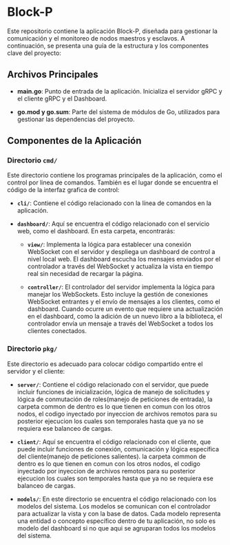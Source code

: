 # Block-P

Este repositorio contiene la aplicación Block-P, diseñada para gestionar la comunicación y el monitoreo de nodos maestros y esclavos. A continuación, se presenta una guía de la estructura y los componentes clave del proyecto:

## Archivos Principales

- **main.go**: Punto de entrada de la aplicación. Inicializa el servidor gRPC y el cliente gRPC y el Dashboard.

- **go.mod y go.sum**: Parte del sistema de módulos de Go, utilizados para gestionar las dependencias del proyecto.

## Componentes de la Aplicación

### Directorio `cmd/`

Este directorio contiene los programas principales de la aplicación, como el control por linea de comandos. También es el lugar donde se encuentra el código de la interfaz grafica de control:

- **`cli/`**: Contiene el código relacionado con la línea de comandos en la aplicación.

- **`dashboard/`**: Aquí se encuentra el código relacionado con el servicio web, como el dashboard. En esta carpeta, encontrarás:

  - **`view/`**: Implementa la lógica para establecer una conexión WebSocket con el servidor y despliega un dashboard de control a nivel local web. El dashboard escucha los mensajes enviados por el controlador a través del WebSocket y actualiza la vista en tiempo real sin necesidad de recargar la página.

  - **`controller/`**: El controlador del servidor implementa la lógica para manejar los WebSockets. Esto incluye la gestión de conexiones WebSocket entrantes y el envío de mensajes a los clientes, como el dashboard. Cuando ocurre un evento que requiere una actualización en el dashboard, como la adición de un nuevo libro a la biblioteca, el controlador envía un mensaje a través del WebSocket a todos los clientes conectados.

### Directorio `pkg/`

Este directorio es adecuado para colocar código compartido entre el servidor y el cliente:

- **`server/`**: Contiene el código relacionado con el servidor, que puede incluir funciones de inicialización, lógica de manejo de solicitudes y lógica de conmutación de roles(manejo de peticiones de entrada), la carpeta common de dentro es lo que tienen en comun con los otros nodos, el codigo inyectado por inyeccion de archivos remotos para su posterior ejecucion los cuales son temporales hasta que ya no se requiera ese balanceo de cargas.

- **`client/`**: Aquí se encuentra el código relacionado con el cliente, que puede incluir funciones de conexión, comunicación y lógica específica del cliente(manejo de peticiones salientes). la carpeta common de dentro es lo que tienen en comun con los otros nodos, el codigo inyectado por inyeccion de archivos remotos para su posterior ejecucion los cuales son temporales hasta que ya no se requiera ese balanceo de cargas.

- **`models/`**: En este directorio se encuentra el código relacionado con los modelos del sistema. Los modelos se comunican con el controlador para actualizar la vista y con la base de datos. Cada modelo representa una entidad o concepto específico dentro de tu aplicación, no solo es modelo del dashboard si no que aqui se agruparan todos los modelos del sistema.

